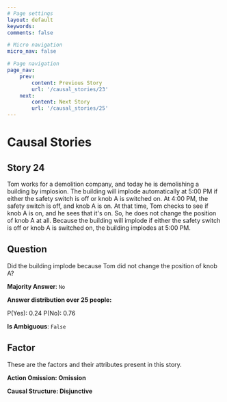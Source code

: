 ```yaml
---
# Page settings
layout: default
keywords:
comments: false

# Micro navigation
micro_nav: false

# Page navigation
page_nav:
    prev:
        content: Previous Story
        url: '/causal_stories/23'
    next:
        content: Next Story
        url: '/causal_stories/25'
---
```

# Causal Stories

## Story 24

<div class='text-hightlight'>
Tom works for a demolition company, and today he is demolishing a building by implosion. The building will implode automatically at 5:00 PM if either the safety switch is off or knob A is switched on. At 4:00 PM, the safety switch is off, and knob A is on. At that time, Tom checks to see if knob A is on, and he sees that it's on. So, he does not change the position of knob A at all. Because the building will implode if either the safety switch is off or knob A is switched on, the building implodes at 5:00 PM.
</div>

## Question

<p>
<div class='text-hightlight'>Did the building implode because Tom did not change the position of knob A?</div>
</p>

**Majority Answer**: <code class="language-plaintext highlighter-rouge">No</code>

**Answer distribution over 25 people:**

<div class="container">
<div class="row">
<div class="col-md-7">
    <div class="slider-container">
        <div class="slider">
            <div class="slider-value" id="sliderValue"></div>
        </div>
        <div class="slider-labels">
            <span id="yesLabel">P(Yes): 0.24</span>
            <span id="noLabel">P(No): 0.76</span>
        </div>
    </div>
</div>
</div>
</div>

**Is Ambiguous**:  <code class="language-plaintext highlighter-rouge">False</code> <!-- False -->

## Factor

These are the factors and their attributes present in this story.


<div class="callout callout--info">
    <p><strong>Action Omission: Omission</strong></p>
</div>

<div class="callout callout--info">
    <p><strong>Causal Structure: Disjunctive</strong></p>
</div>

